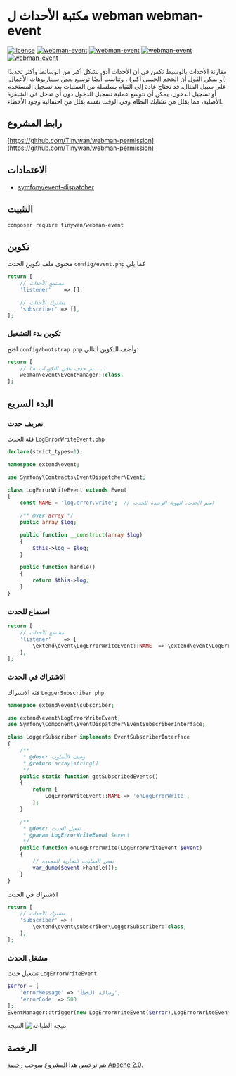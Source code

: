 # مكتبة الأحداث ل webman webman-event

[![license](https://img.shields.io/github/license/Tinywan/webman-event)]()
[![webman-event](https://img.shields.io/github/v/release/tinywan/webman-event?include_prereleases)]()
[![webman-event](https://img.shields.io/badge/build-passing-brightgreen.svg)]()
[![webman-event](https://img.shields.io/github/last-commit/tinywan/webman-event/main)]()
[![webman-event](https://img.shields.io/github/v/tag/tinywan/webman-event?color=ff69b4)]()

مقارنة الأحداث بالوسيط تكمن في أن الأحداث أدق بشكل أكبر من الوسائط وأكثر تحديدًا (أو يمكن القول أن الحجم الحبيبي أكبر) ، وتناسب أيضًا توسيع بعض سيناريوهات الأعمال. على سبيل المثال، قد نحتاج عادة إلى القيام بسلسلة من العمليات بعد تسجيل المستخدم أو تسجيل الدخول، يمكن أن نتوسع عملية تسجيل الدخول دون أي تدخل في الشيفرة الأصلية، مما يقلل من تشابك النظام وفي الوقت نفسه يقلل من احتمالية وجود الأخطاء.

## رابط المشروع

[https://github.com/Tinywan/webman-permission](https://github.com/Tinywan/webman-permission)

## الاعتمادات

- [symfony/event-dispatcher](https://github.com/symfony/event-dispatcher)

## التثبيت

```shell script
composer require tinywan/webman-event
```
## تكوين 

محتوى ملف تكوين الحدث `config/event.php` كما يلي

```php
return [
    // مستمع الأحداث
    'listener'    => [],

    // مشترك الأحداث
    'subscriber' => [],
];
```
### تكوين بدء التشغيل

افتح `config/bootstrap.php` وأضف التكوين التالي:

```php
return [
    // تم حذف باقي التكوينات هنا ...
    webman\event\EventManager::class,
];
```
## البدء السريع

### تعريف حدث

فئة الحدث `LogErrorWriteEvent.php`

```php
declare(strict_types=1);

namespace extend\event;

use Symfony\Contracts\EventDispatcher\Event;

class LogErrorWriteEvent extends Event
{
    const NAME = 'log.error.write';  // اسم الحدث، الهوية الوحيدة للحدث

    /** @var array */
    public array $log;

    public function __construct(array $log)
    {
        $this->log = $log;
    }

    public function handle()
    {
        return $this->log;
    }
}
```

### استماع للحدث
```php
return [
    // مستمع الأحداث
    'listener'    => [
        \extend\event\LogErrorWriteEvent::NAME  => \extend\event\LogErrorWriteEvent::class,
    ],
];
```

### الاشتراك في الحدث

فئة الاشتراك `LoggerSubscriber.php`

```php
namespace extend\event\subscriber;

use extend\event\LogErrorWriteEvent;
use Symfony\Component\EventDispatcher\EventSubscriberInterface;

class LoggerSubscriber implements EventSubscriberInterface
{
    /**
     * @desc: وصف الأسلوب
     * @return array|string[]
     */
    public static function getSubscribedEvents()
    {
        return [
            LogErrorWriteEvent::NAME => 'onLogErrorWrite',
        ];
    }

    /**
     * @desc: تفعيل الحدث
     * @param LogErrorWriteEvent $event
     */
    public function onLogErrorWrite(LogErrorWriteEvent $event)
    {
        // بعض العمليات التجارية المحددة
        var_dump($event->handle());
    }
}
```

الاشتراك في الحدث
```php
return [
    // مشترك الأحداث
    'subscriber' => [
        \extend\event\subscriber\LoggerSubscriber::class,
    ],
];
```

### مشغل الحدث

تشغيل حدث `LogErrorWriteEvent`.

```php
$error = [
    'errorMessage' => 'رسالة الخطأ',
    'errorCode' => 500
];
EventManager::trigger(new LogErrorWriteEvent($error),LogErrorWriteEvent::NAME);
```

النتيجة
![نتيجة الطباعة](./trigger.png)

## الرخصة

يتم ترخيص هذا المشروع بموجب [رخصة Apache 2.0](LICENSE).
